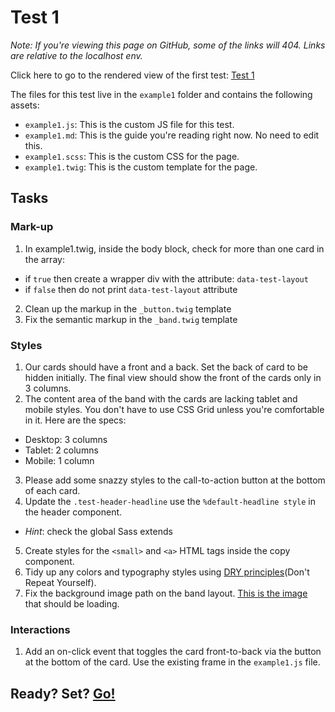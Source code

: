 # Test 1
_Note: If you're viewing this page on GitHub, some of the links will 404. Links are relative to the localhost env._

Click here to go to the rendered view of the first test: [Test 1](../example1.html)

The files for this test live in the `example1` folder and contains the following assets:
- `example1.js`: This is the custom JS file for this test.
- `example1.md`: This is the guide you're reading right now.  No need to edit this.
- `example1.scss`: This is the custom CSS for the page.
- `example1.twig`: This is the custom template for the page.

## Tasks

### Mark-up
1. In example1.twig, inside the body block, check for more than one card in the array:
  - if `true` then create a wrapper div with the attribute: `data-test-layout`
  - if `false` then do not print `data-test-layout` attribute
2. Clean up the markup in the `_button.twig` template
3. Fix the semantic markup in the `_band.twig` template

### Styles
1. Our cards should have a front and a back. Set the back of card to be hidden initially. The final view should show the front of the cards only in 3 columns.
2. The content area of the band with the cards are lacking tablet and mobile styles.  You don't have to use CSS Grid unless you're comfortable in it.  Here are the specs:
  - Desktop: 3 columns
  - Tablet: 2 columns
  - Mobile: 1 column
3. Please add some snazzy styles to the call-to-action button at the bottom of each card.
4. Update the `.test-header-headline` use the `%default-headline style` in the header component.
  - _Hint_: check the global Sass extends
5. Create styles for the `<small>` and `<a>` HTML tags inside the copy component.
6. Tidy up any colors and typography styles using [DRY principles](http://vanseodesign.com/css/dry-principles/)(Don't Repeat Yourself).
7. Fix the background image path on the band layout.  [This is the image](https://www.redhat.com/profiles/rh/themes/redhatdotcom/img/header/header-press-release-list-2000x1357.jpg) that should be loading.

### Interactions
1. Add an on-click event that toggles the card front-to-back via the button at the bottom of the card.  Use the existing frame in the `example1.js` file.

## Ready? Set? [Go!](../example1.html)
